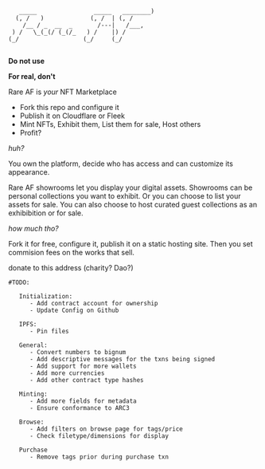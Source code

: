 

```

   _____                _____   ________) 
  (, /   )             (, /  | (, /       
    /__ / _  __  _       /---|   /___,    
 ) /   \_(_(/ (_(/_   ) /    |) /         
(_/                  (_/     (_/          
                                          

```

**Do not use**


**For real, don't**

Rare AF is _your_ NFT Marketplace

- Fork this repo and configure it
- Publish it on Cloudflare or Fleek
- Mint NFTs, Exhibit them, List them for sale, Host others
- Profit?


*huh?*

You own the platform, decide who has access and can customize its appearance. 

Rare AF showrooms let you display your digital assets.  Showrooms can be personal collections you want to exhibit. Or you can choose to list your assets for sale. You can also choose to host curated guest collections as an exhibibition or for sale. 


*how much tho?*

Fork it for free, configure it, publish it on a static hosting site. Then you set commision fees on the works that sell.

donate to this address (charity? Dao?)

```
#TODO:

   Initialization:
      - Add contract account for ownership
      - Update Config on Github

   IPFS:
      - Pin files

   General:
      - Convert numbers to bignum
      - Add descriptive messages for the txns being signed
      - Add support for more wallets
      - Add more currencies 
      - Add other contract type hashes

   Minting:
      - Add more fields for metadata
      - Ensure conformance to ARC3

   Browse:
      - Add filters on browse page for tags/price
      - Check filetype/dimensions for display

   Purchase
      - Remove tags prior during purchase txn 
   
```

